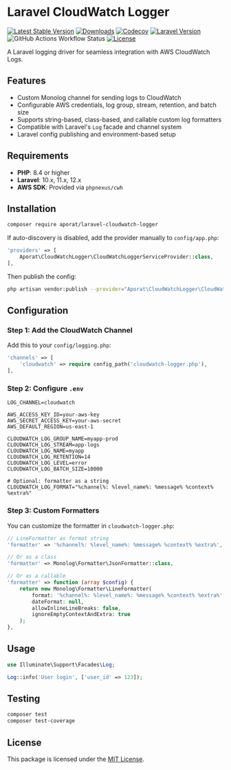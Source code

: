 # Laravel CloudWatch Logger

[![Latest Stable Version](https://img.shields.io/packagist/v/aporat/laravel-cloudwatch-logger.svg?style=flat-square&logo=composer)](https://packagist.org/packages/aporat/laravel-cloudwatch-logger)
[![Downloads](https://img.shields.io/packagist/dt/aporat/laravel-cloudwatch-logger.svg?style=flat-square&logo=composer)](https://packagist.org/packages/aporat/laravel-cloudwatch-logger)
[![Codecov](https://img.shields.io/codecov/c/github/aporat/laravel-cloudwatch-logger?style=flat-square)](https://codecov.io/github/aporat/laravel-cloudwatch-logger)
[![Laravel Version](https://img.shields.io/badge/Laravel-12.x-orange.svg?style=flat-square)](https://laravel.com/docs/12.x)
![GitHub Actions Workflow Status](https://img.shields.io/github/actions/workflow/status/aporat/laravel-cloudwatch-logger/ci.yml?style=flat-square)
[![License](https://img.shields.io/packagist/l/aporat/laravel-cloudwatch-logger.svg?style=flat-square)](https://github.com/aporat/laravel-cloudwatch-logger/blob/master/LICENSE)

A Laravel logging driver for seamless integration with AWS CloudWatch Logs.

## Features

- Custom Monolog channel for sending logs to CloudWatch
- Configurable AWS credentials, log group, stream, retention, and batch size
- Supports string-based, class-based, and callable custom log formatters
- Compatible with Laravel's `Log` facade and channel system
- Laravel config publishing and environment-based setup

## Requirements

- **PHP**: 8.4 or higher
- **Laravel**: 10.x, 11.x, 12.x
- **AWS SDK**: Provided via `phpnexus/cwh`

## Installation

```bash
composer require aporat/laravel-cloudwatch-logger
```

If auto-discovery is disabled, add the provider manually to `config/app.php`:

```php
'providers' => [
    Aporat\CloudWatchLogger\CloudWatchLoggerServiceProvider::class,
],
```

Then publish the config:

```bash
php artisan vendor:publish --provider="Aporat\CloudWatchLogger\CloudWatchLoggerServiceProvider" --tag="config"
```

## Configuration

### Step 1: Add the CloudWatch Channel

Add this to your `config/logging.php`:

```php
'channels' => [
    'cloudwatch' => require config_path('cloudwatch-logger.php'),
],
```

### Step 2: Configure `.env`

```env
LOG_CHANNEL=cloudwatch

AWS_ACCESS_KEY_ID=your-aws-key
AWS_SECRET_ACCESS_KEY=your-aws-secret
AWS_DEFAULT_REGION=us-east-1

CLOUDWATCH_LOG_GROUP_NAME=myapp-prod
CLOUDWATCH_LOG_STREAM=app-logs
CLOUDWATCH_LOG_NAME=myapp
CLOUDWATCH_LOG_RETENTION=14
CLOUDWATCH_LOG_LEVEL=error
CLOUDWATCH_LOG_BATCH_SIZE=10000

# Optional: formatter as a string
CLOUDWATCH_LOG_FORMAT="%channel%: %level_name%: %message% %context% %extra%"
```

### Step 3: Custom Formatters

You can customize the formatter in `cloudwatch-logger.php`:

```php
// LineFormatter as format string
'formatter' => '%channel%: %level_name%: %message% %context% %extra%',

// Or as a class
'formatter' => Monolog\Formatter\JsonFormatter::class,

// Or as a callable
'formatter' => function (array $config) {
    return new Monolog\Formatter\LineFormatter(
        format: '%channel%: %level_name%: %message% %context% %extra%',
        dateFormat: null,
        allowInlineLineBreaks: false,
        ignoreEmptyContextAndExtra: true
    );
},
```

## Usage

```php
use Illuminate\Support\Facades\Log;

Log::info('User login', ['user_id' => 123]);
```

## Testing

```bash
composer test
composer test-coverage
```

## License

This package is licensed under the [MIT License](LICENSE).
